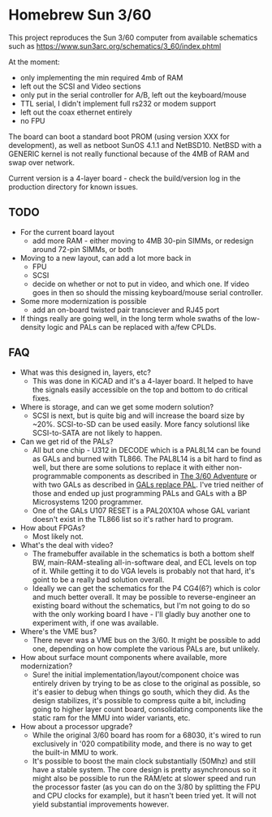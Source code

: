 # Homebrew Sun 3/60
This project reproduces the Sun 3/60 computer from available schematics such as https://www.sun3arc.org/schematics/3_60/index.phtml

At the moment:
- only implementing the min required 4mb of RAM
- left out the SCSI and Video sections
- only put in the serial controller for A/B, left out the keyboard/mouse
- TTL serial, I didn't implement full rs232 or modem support
- left out the coax ethernet entirely
- no FPU

The board can boot a standard boot PROM (using version XXX for development), as well as netboot SunOS 4.1.1 and NetBSD10.
NetBSD with a GENERIC kernel is not really functional because of the 4MB of RAM and swap over network.

Current version is a 4-layer board - check the build/version log in the production directory for known issues.

## TODO
- For the current board layout
  - add more RAM - either moving to 4MB 30-pin SIMMs, or redesign around 72-pin SIMMs, or both
- Moving to a new layout, can add a lot more back in
  - FPU
  - SCSI
  - decide on whether or not to put in video, and which one. If video goes in then so should the missing keyboard/mouse serial controller.
- Some more modernization is possible
  - add an on-board twisted pair transciever and RJ45 port
- If things really are going well, in the long term whole swaths of the low-density logic and PALs can be replaced with a/few CPLDs.

## FAQ
- What was this designed in, layers, etc?
  - This was done in KiCAD and it's a 4-layer board. It helped to have the signals easily accessible on the top and bottom to do critical fixes.
- Where is storage, and can we get some modern solution?
  - SCSI is next, but is quite big and will increase the board size by ~20%. SCSI-to-SD can be used easily. More fancy solutionsl like SCSI-to-SATA are not likely to happen.
- Can we get rid of the PALs?
  - All but one chip - U312 in DECODE which is a PAL8L14 can be found as GALs and burned with TL866. The PAL8L14 is a bit hard to find as well, but there are some solutions to replace it with either non-programmable components as described in [The 3/60 Adventure](http://john.ccac.rwth-aachen.de:8000/misc/sun3_60.html) or with two GALs as described in [GALs replace PAL](https://github.com/pdaderko/Arcadia/tree/main/GAL8L14). I've tried neither of those and ended up just programming PALs and GALs with a BP Microsystems 1200 programmer.
  - One of the GALs U107 RESET is a PAL20X10A whose GAL variant doesn't exist in the TL866 list so it's rather hard to program.
- How about FPGAs?
  - Most likely not.
- What's the deal with video?
  - The framebuffer available in the schematics is both a bottom shelf BW, main-RAM-stealing all-in-software deal, and ECL levels on top of it. While getting it to do VGA levels is probably not that hard, it's goint to be a really bad solution overall.
  - Ideally we can get the schematics for the P4 CG4(6?) which is color and much better overall. It may be possible to reverse-engineer an existing board without the schematics, but I'm not going to do so with the only working board I have - I'll gladly buy another one to experiment with, if one was available.
- Where's the VME bus?
  - There never was a VME bus on the 3/60. It might be possible to add one, depending on how complete the various PALs are, but unlikely.
- How about surface mount components where available, more modernization?
  - Sure! the initial implementation/layout/component choice was entirely driven by trying to be as close to the original as possible, so it's easier to debug when things go south, which they did. As the design stabilizes, it's possible to compress quite a bit, including going to higher layer count board, consolidating components like the static ram for the MMU into wider variants, etc.
- How about a processor upgrade?
  - While the original 3/60 board has room for a 68030, it's wired to run exclusively in '020 compatibility mode, and there is no way to get the built-in MMU to work.
  - It's possible to boost the main clock substantially (50Mhz) and still have a stable system. The core design is pretty asynchronous so it might also be possible to run the RAM/etc at slower speed and run the processor faster (as you can do on the 3/80 by splitting the FPU and CPU clocks for example), but it hasn't been tried yet. It will not yield substantial improvements however.
